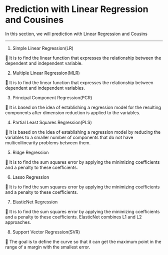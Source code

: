 # Prediction with Linear Regression and Cousines
In this section, we will prediction with Linear Regression and Cousins

<hr />

1. Simple Linear Regression(LR)

  📌 It is to find the linear function that expresses the relationship between the dependent and independent variable.

2. Multiple Linear Regression(MLR)

  📌 It is to find the linear function that expresses the relationship between dependent and independent variables.

3. Principal Component Regression(PCR)

  📌 It is based on the idea of establishing a regression model for the resulting components after dimension reduction is applied to the variables.

4. Partial Least Squares Regression(PLS)

  📌 It is based on the idea of establishing a regression model by reducing the variables to a smaller number of components that do not have multicollinearity problems between them.

5. Ridge Regression

  📌 It is to find the sum squares error by applying the minimizing coefficients and a penalty to these coefficients.

6. Lasso Regression

  📌 It is to find the sum squares error by applying the minimizing coefficients and a penalty to these coefficients.

7. ElasticNet Regression

  📌 It is to find the sum squares error by applying the minimizing coefficients and a penalty to these coefficients. ElasticNet combines L1 and L2 approaches.

8. Support Vector Regression(SVR)

  📌 The goal is to define the curve so that it can get the maximum point in the range of a margin with the smallest error.
